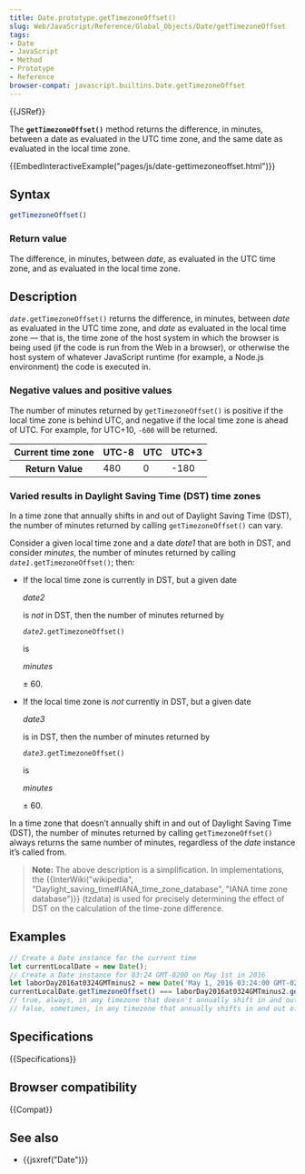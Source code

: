 ```yaml
---
title: Date.prototype.getTimezoneOffset()
slug: Web/JavaScript/Reference/Global_Objects/Date/getTimezoneOffset
tags:
- Date
- JavaScript
- Method
- Prototype
- Reference
browser-compat: javascript.builtins.Date.getTimezoneOffset
---
```

{{JSRef}}

The **`getTimezoneOffset()`** method returns the difference, in minutes, between
a date as evaluated in the UTC time zone, and the same date as evaluated in the
local time zone.

{{EmbedInteractiveExample("pages/js/date-gettimezoneoffset.html")}}

## Syntax

```js
getTimezoneOffset()
```

### Return value

The difference, in minutes, between <var>date</var>, as evaluated in the UTC
time zone, and as evaluated in the local time zone.

## Description

<code><var>date</var>.getTimezoneOffset()</code> returns the difference, in
minutes, between <var>date</var> as evaluated in the UTC time zone, and <var>date</var> as evaluated in the local time zone — that is, the time zone of
the host system in which the browser is being used (if the code is run from the
Web in a browser), or otherwise the host system of whatever JavaScript runtime
(for example, a Node.js environment) the code is executed in.

### Negative values and positive values

The number of minutes returned by `getTimezoneOffset()` is positive if the local
time zone is behind UTC, and negative if the local time zone is ahead of UTC.
For example, for UTC+10, `-600` will be returned.

<table class="standard-table"><thead><tr><th scope="row">Current time zone</th><th scope="col">UTC-8</th><th scope="col">UTC</th><th scope="col">UTC+3</th></tr></thead><tbody><tr><th scope="row">Return Value</th><td>480</td><td>0</td><td>-180</td></tr></tbody></table>

### Varied results in Daylight Saving Time (DST) time zones

In a time zone that annually shifts in and out of Daylight Saving Time (DST),
the number of minutes returned by calling `getTimezoneOffset()` can vary.

Consider a given local time zone and a date <var>date1</var> that are both in
DST, and consider <var>minutes</var>, the number of minutes returned by calling <code><var>date1</var>.getTimezoneOffset()</code>; then:

*   If the local time zone is currently in DST, but a given date

    <var>date2</var>

    is *not* in DST, then the number of minutes returned by

    <code><var>date2</var>.getTimezoneOffset()</code>

    is

    <var>minutes</var>

    ± 60.

*   If the local time zone is *not* currently in DST, but a given date

    <var>date3</var>

    is in DST, then the number of minutes returned by

    <code><var>date3</var>.getTimezoneOffset()</code>

    is

    <var>minutes</var>

    ± 60.

In a time zone that doesn’t annually shift in and out of Daylight Saving Time
(DST), the number of minutes returned by calling `getTimezoneOffset()` always
returns the same number of minutes, regardless of the <var>date</var> instance
it’s called from.

> **Note:** The above description is a simplification. In implementations, the
> {{InterWiki("wikipedia", "Daylight_saving_time#IANA_time_zone_database", "IANA time zone database")}}
> (tzdata) is used for precisely determining the effect of DST on the
> calculation of the time-zone difference.

## Examples

```js
// Create a Date instance for the current time
let currentLocalDate = new Date();
// Create a Date instance for 03:24 GMT-0200 on May 1st in 2016
let laborDay2016at0324GMTminus2 = new Date('May 1, 2016 03:24:00 GMT-0200');
currentLocalDate.getTimezoneOffset() === laborDay2016at0324GMTminus2.getTimezoneOffset();
// true, always, in any timezone that doesn't annually shift in and out of DST
// false, sometimes, in any timezone that annually shifts in and out of DST
```

## Specifications

{{Specifications}}

## Browser compatibility

{{Compat}}

## See also

*   {{jsxref("Date")}}
